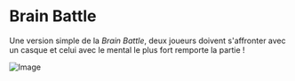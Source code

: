 # Brain Battle

Une version simple de la *Brain Battle*, deux joueurs doivent s'affronter avec un casque et
celui avec le mental le plus fort remporte la partie !

![Image](https://github.com/lowlighter/brain/blob/master/miscelleanous/imgs/battle1.png)

